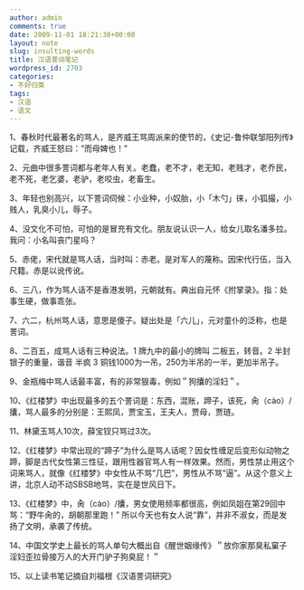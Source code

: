 ```yaml
---
author: admin
comments: true
date: 2009-11-01 18:21:38+00:00
layout: note
slug: insulting-words
title: 汉语詈词笔记
wordpress_id: 2703
categories:
- 不好归类
tags:
- 汉语
- 语文
---
```


1、春秋时代最著名的骂人，是齐威王骂周派来的使节的，《史记-鲁仲联邹阳列传》记载，齐威王怒曰：“而母婢也！”

2、元曲中很多詈词都与老年人有关。老蠢，老不才，老无知，老贱才，老乔民，老不死，老乞婆，老驴，老咬虫，老畜生。

3、年轻也别高兴，以下詈词伺候：小业种，小奴胎，小「木勺」徕，小狐撮，小贱人，乳臭小儿，辱子。

4、没文化不可怕，可怕的是冒充有文化。朋友说认识一人，给女儿取名潘多拉。我问：小名叫丧门星吗？ 

5、赤佬，宋代就是骂人话，当时叫：赤老。是对军人的蔑称。因宋代行伍，当入尺籍。赤是以讹传讹。 

6、三八，作为骂人话不是香港发明，元朝就有。典出自元怀《拊掌录》。指：处事生硬，做事乖张。

7、六二，杭州骂人话，意思是傻子。疑出处是「六儿」，元对童仆的泛称，也是詈词。

8、二百五，成骂人话有三种说法。1 牌九中的最小的牌叫 二板五，转音。2 半封银子的重量，谐音 半疯 3 铜钱1000为一吊，250为半吊的一半，更加半吊子。

9、金瓶梅中骂人话最丰富，有的非常狠毒，例如＂狗攮的淫妇＂。

10、《红楼梦》中出现最多的五个詈词是：东西，混账，蹄子，该死，肏（cào）/攮，骂人最多的分别是：王熙凤，贾宝玉，王夫人，贾母，贾琏。 

11、林黛玉骂人10次，薛宝钗只骂过3次。

12、《红楼梦》中常出现的“蹄子”为什么是骂人话呢？因女性缠足后变形似动物之蹄，脚是古代女性第三性征，跟用性器官骂人有一样效果。然而，男性禁止用这个词来骂人，就像《红楼梦》中女性从不骂“几巴”，男性从不骂“逼”。从这个意义上讲，北京人动不动SBSB地骂，实在是世风日下。

13、《红楼梦》中，肏（cào）/攮，男女使用频率都很高，例如凤姐在第29回中骂：“野牛肏的，胡朝那里跑！” 所以今天也有女人说“靠”，并非不淑女，而是发扬了文明，承袭了传统。

14、中国文学史上最长的骂人单句大概出自《醒世姻缘传》＂放你家那臭私窠子淫妇歪拉骨接万人的大开门驴子狗臭屁！＂
 
15、以上读书笔记摘自刘福根《汉语詈词研究》  
